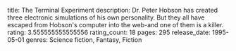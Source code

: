 title: The Terminal Experiment
description: Dr. Peter Hobson has created three electronic simulations of his own personality. But they all have escaped from Hobson's computer into the web-and one of them is a killer.
rating: 3.555555555555556
rating_count: 18
pages: 295
release_date: 1995-05-01
genres: Science fiction, Fantasy, Fiction